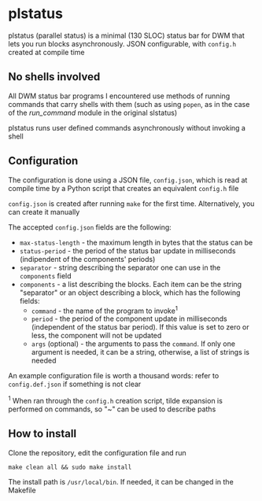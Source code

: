 # **plstatus**

plstatus (parallel status) is a minimal (130 SLOC) status bar for DWM that lets you run blocks asynchronously. JSON configurable, with `config.h` created at compile time

## No shells involved

All DWM status bar programs I encountered use methods of running commands that carry shells with them (such as using `popen`, as in the case of the *run_command* module in the original slstatus)

plstatus runs user defined commands asynchronously without invoking a shell

## Configuration
The configuration is done using a JSON file, `config.json`, which is read at compile time by a Python script that creates an equivalent `config.h` file

`config.json` is created after running `make` for the first time. Alternatively, you can create it manually

The accepted `config.json` fields are the following:
+ `max-status-length` - the maximum length in bytes that the status can be
+ `status-period` - the period of the status bar update in milliseconds (indipendent of the components' periods)
+ `separator` - string describing the separator one can use in the `components` field
+ `components` - a list describing the blocks. Each item can be the string "separator" or an object describing a block, which has the following fields:
    + `command` - the name of the program to invoke<sup>1</sup>
    + `period` - the period of the component update in milliseconds (independent of the status bar period). If this value is set to zero or less, the component will not be updated
    + `args` (optional) - the arguments to pass the `command`. If only one argument is needed, it can be a string, otherwise, a list of strings is needed

An example configuration file is worth a thousand words: refer to `config.def.json` if something is not clear

<sup>1</sup> When ran through the `config.h` creation script, tilde expansion is performed on commands, so "~" can be used to describe paths

## How to install

Clone the repository, edit the configuration file and run
```
make clean all && sudo make install
```

The install path is `/usr/local/bin`. If needed, it can be changed in the Makefile
